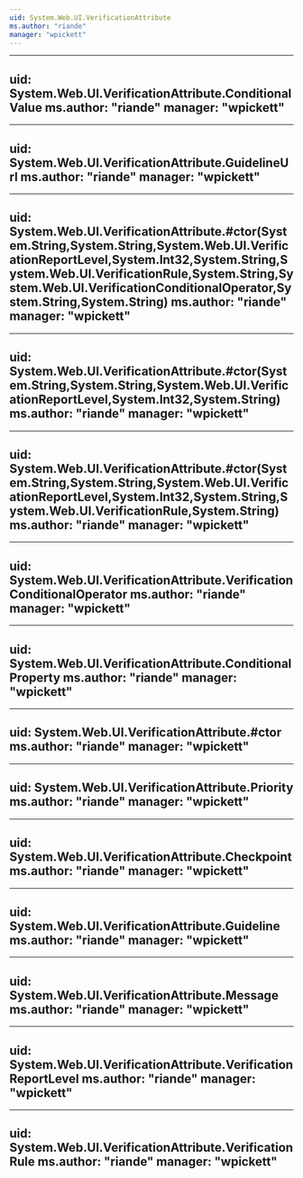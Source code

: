 ```yaml
---
uid: System.Web.UI.VerificationAttribute
ms.author: "riande"
manager: "wpickett"
---
```


---
uid: System.Web.UI.VerificationAttribute.ConditionalValue
ms.author: "riande"
manager: "wpickett"
---

---
uid: System.Web.UI.VerificationAttribute.GuidelineUrl
ms.author: "riande"
manager: "wpickett"
---

---
uid: System.Web.UI.VerificationAttribute.#ctor(System.String,System.String,System.Web.UI.VerificationReportLevel,System.Int32,System.String,System.Web.UI.VerificationRule,System.String,System.Web.UI.VerificationConditionalOperator,System.String,System.String)
ms.author: "riande"
manager: "wpickett"
---

---
uid: System.Web.UI.VerificationAttribute.#ctor(System.String,System.String,System.Web.UI.VerificationReportLevel,System.Int32,System.String)
ms.author: "riande"
manager: "wpickett"
---

---
uid: System.Web.UI.VerificationAttribute.#ctor(System.String,System.String,System.Web.UI.VerificationReportLevel,System.Int32,System.String,System.Web.UI.VerificationRule,System.String)
ms.author: "riande"
manager: "wpickett"
---

---
uid: System.Web.UI.VerificationAttribute.VerificationConditionalOperator
ms.author: "riande"
manager: "wpickett"
---

---
uid: System.Web.UI.VerificationAttribute.ConditionalProperty
ms.author: "riande"
manager: "wpickett"
---

---
uid: System.Web.UI.VerificationAttribute.#ctor
ms.author: "riande"
manager: "wpickett"
---

---
uid: System.Web.UI.VerificationAttribute.Priority
ms.author: "riande"
manager: "wpickett"
---

---
uid: System.Web.UI.VerificationAttribute.Checkpoint
ms.author: "riande"
manager: "wpickett"
---

---
uid: System.Web.UI.VerificationAttribute.Guideline
ms.author: "riande"
manager: "wpickett"
---

---
uid: System.Web.UI.VerificationAttribute.Message
ms.author: "riande"
manager: "wpickett"
---

---
uid: System.Web.UI.VerificationAttribute.VerificationReportLevel
ms.author: "riande"
manager: "wpickett"
---

---
uid: System.Web.UI.VerificationAttribute.VerificationRule
ms.author: "riande"
manager: "wpickett"
---
